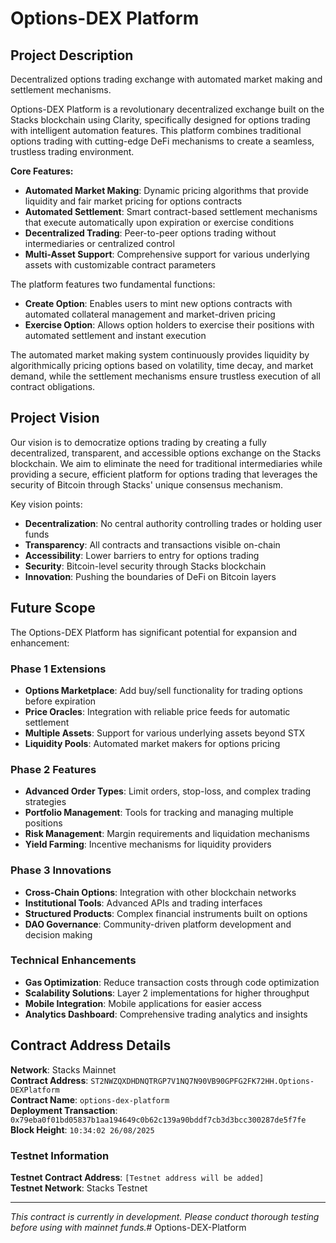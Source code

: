  # Options-DEX Platform

## Project Description

Decentralized options trading exchange with automated market making and settlement mechanisms.

Options-DEX Platform is a revolutionary decentralized exchange built on the Stacks blockchain using Clarity, specifically designed for options trading with intelligent automation features. This platform combines traditional options trading with cutting-edge DeFi mechanisms to create a seamless, trustless trading environment.

**Core Features:**
- **Automated Market Making**: Dynamic pricing algorithms that provide liquidity and fair market pricing for options contracts
- **Automated Settlement**: Smart contract-based settlement mechanisms that execute automatically upon expiration or exercise conditions
- **Decentralized Trading**: Peer-to-peer options trading without intermediaries or centralized control
- **Multi-Asset Support**: Comprehensive support for various underlying assets with customizable contract parameters

The platform features two fundamental functions:
- **Create Option**: Enables users to mint new options contracts with automated collateral management and market-driven pricing
- **Exercise Option**: Allows option holders to exercise their positions with automated settlement and instant execution

The automated market making system continuously provides liquidity by algorithmically pricing options based on volatility, time decay, and market demand, while the settlement mechanisms ensure trustless execution of all contract obligations.

## Project Vision

Our vision is to democratize options trading by creating a fully decentralized, transparent, and accessible options exchange on the Stacks blockchain. We aim to eliminate the need for traditional intermediaries while providing a secure, efficient platform for options trading that leverages the security of Bitcoin through Stacks' unique consensus mechanism.

Key vision points:
- **Decentralization**: No central authority controlling trades or holding user funds
- **Transparency**: All contracts and transactions visible on-chain
- **Accessibility**: Lower barriers to entry for options trading
- **Security**: Bitcoin-level security through Stacks blockchain
- **Innovation**: Pushing the boundaries of DeFi on Bitcoin layers

## Future Scope

The Options-DEX Platform has significant potential for expansion and enhancement:

### Phase 1 Extensions
- **Options Marketplace**: Add buy/sell functionality for trading options before expiration
- **Price Oracles**: Integration with reliable price feeds for automatic settlement
- **Multiple Assets**: Support for various underlying assets beyond STX
- **Liquidity Pools**: Automated market makers for options pricing

### Phase 2 Features
- **Advanced Order Types**: Limit orders, stop-loss, and complex trading strategies
- **Portfolio Management**: Tools for tracking and managing multiple positions
- **Risk Management**: Margin requirements and liquidation mechanisms
- **Yield Farming**: Incentive mechanisms for liquidity providers

### Phase 3 Innovations
- **Cross-Chain Options**: Integration with other blockchain networks
- **Institutional Tools**: Advanced APIs and trading interfaces
- **Structured Products**: Complex financial instruments built on options
- **DAO Governance**: Community-driven platform development and decision making

### Technical Enhancements
- **Gas Optimization**: Reduce transaction costs through code optimization
- **Scalability Solutions**: Layer 2 implementations for higher throughput
- **Mobile Integration**: Mobile applications for easier access
- **Analytics Dashboard**: Comprehensive trading analytics and insights

## Contract Address Details

**Network**: Stacks Mainnet  
**Contract Address**: `ST2NWZQXDHDNQTRGP7V1NQ7N90VB90GPFG2FK72HH.Options-DEXPlatform`  
**Contract Name**: `options-dex-platform`   
**Deployment Transaction**: `0x79eba0f01bd05837b1aa194649c0b62c139a90bddf7cb3d3bcc300287de5f7fe`  
**Block Height**: `10:34:02 26/08/2025`

### Testnet Information
**Testnet Contract Address**: `[Testnet address will be added]`  
**Testnet Network**: Stacks Testnet  

---

*This contract is currently in development. Please conduct thorough testing before using with mainnet funds.*# Options-DEX-Platform
